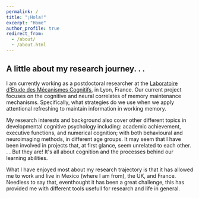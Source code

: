```yaml
---
permalink: /
title: "¡Hola!"
excerpt: "Home"
author_profile: true
redirect_from: 
  - /about/
  - /about.html
---
```

## A little about my research journey. . .

I am currently working as a postdoctoral researcher at the
[Laboratoire d'Etude des Mécanismes Cognitifs](https://emc.univ-lyon2.fr/), in Lyon, France. Our current project focuses on the cognitive and neural correlates of memory maintenance mechanisms. Specifically, what strategies do we use when we apply attentional refreshing to maintain information in working memory.

My research interests and background also cover other different topics in developmental cognitive psychology including: academic achievement, executive functions, and numerical cognition; with both behavioural and neuroimaging methods, in different age groups. It may seem that I have been involved in projects that, at first glance, seem unrelated to each other. . . But they are! It's all about cognition and the processes behind our learning abilities. 

What I have enjoyed most about my research trajectory is that it has allowed me to work and live in Mexico (where I am from), the UK, and France. Needless to say that, eventhought it has been a great challenge, this has provided me with different tools usefull for research and life in general.
